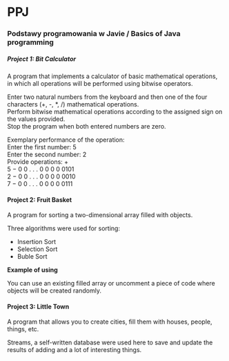 # PPJ
### Podstawy programowania w Javie / Basics of Java programming

##### Project 1: Bit Calculator  

A program that implements a calculator of basic mathematical operations,  
in which all operations will be performed using bitwise operators.  
  
Enter two natural numbers from the keyboard and then one of the four characters (+, -, *, /) mathematical operations.  
Perform bitwise mathematical operations according to the assigned sign on the values provided.  
Stop the program when both entered numbers are zero.  
  
Exemplary performance of the operation:  
Enter the first number: 5  
Enter the second number: 2  
Provide operations: +  
5 − 0 0 . . . 0 0 0 0 0101  
2 − 0 0 . . . 0 0 0 0 0010  
7 − 0 0 . . . 0 0 0 0 0111   
  
#### Project 2: Fruit Basket  
  
A program for sorting a two-dimensional array filled with objects.  
  
Three algorithms were used for sorting:  

* Insertion Sort  
* Selection Sort  
* Buble Sort  
  
**Example of using**

You can use an existing filled array or uncomment a piece of code where objects will be created randomly.  

#### Project 3: Little Town

A program that allows you to create cities, fill them with houses, people, things, etc.

Streams, a self-written database were used here to save and update the results of adding and a lot of interesting things.

